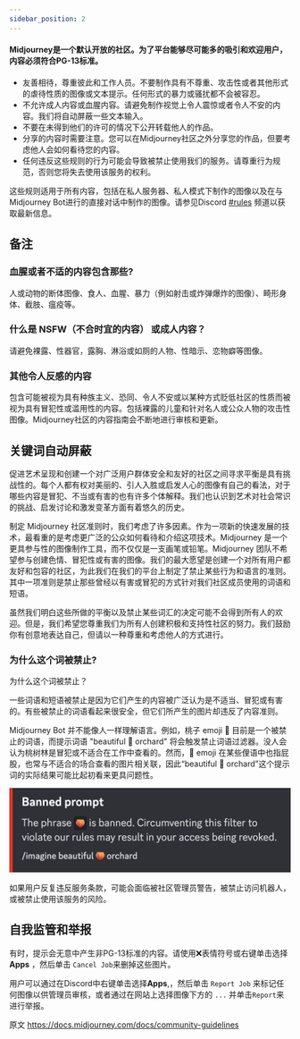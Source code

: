 ```yaml
---
sidebar_position: 2
---
```


#### Midjourney是一个默认开放的社区。为了平台能够尽可能多的吸引和欢迎用户，内容必须符合PG-13标准。

-   友善相待，尊重彼此和工作人员。不要制作具有不尊重、攻击性或者其他形式的虐待性质的图像或文本提示。任何形式的暴力或骚扰都不会被容忍。
-   不允许成人内容或血腥内容。请避免制作视觉上令人震惊或者令人不安的内容。我们将自动屏蔽一些文本输入。
-   不要在未得到他们的许可的情况下公开转载他人的作品。
-   分享的内容时需要注意。您可以在Midjourney社区之外分享您的作品，但要考虑他人会如何看待您的内容。
-   任何违反这些规则的行为可能会导致被禁止使用我们的服务。请尊重行为规范，否则您将失去使用该服务的权利。

这些规则适用于所有内容，包括在私人服务器、私人模式下制作的图像以及在与Midjourney Bot进行的直接对话中制作的图像。请参见Discord [#rules](https://discord.com/channels/662267976984297473/964598182225002516) 频道以获取最新信息。

## 备注

### 血腥或者不适的内容包含那些?

人或动物的断体图像、食人、血腥、暴力（例如射击或炸弹爆炸的图像）、畸形身体、截肢、瘟疫等。

### 什么是 NSFW（不合时宜的内容） 或成人内容？

请避免裸露、性器官，露胸、淋浴或如厕的人物、性暗示、恋物癖等图像。

###  其他令人反感的内容

包含可能被视为具有种族主义、恐同、令人不安或以某种方式贬低社区的性质而被视为具有冒犯性或滥用性的内容。包括裸露的儿童和针对名人或公众人物的攻击性图像。Midjourney社区的内容指南会不断地进行审核和更新。

##  关键词自动屏蔽


促进艺术呈现和创建一个对广泛用户群体安全和友好的社区之间寻求平衡是具有挑战性的。每个人都有权对美丽的、引人入胜或启发人心的图像有自己的看法，对于哪些内容是冒犯、不当或有害的也有许多个体解释。我们也认识到艺术对社会常识的挑战、启发讨论和激发变革方面有着悠久的历史。

制定 Midjourney 社区准则时，我们考虑了许多因素。作为一项新的快速发展的技术，最看重的是考虑更广泛的公众如何看待和介绍这项技术。Midjourney 是一个更具参与性的图像制作工具，而不仅仅是一支画笔或铅笔。Midjourney 团队不希望参与创建色情、冒犯性或有害的图像。我们的最大愿望是创建一个对所有用户都友好和包容的社区，为此我们在我们的平台上制定了禁止某些行为和语言的准则。其中一项准则是禁止那些曾经以有害或冒犯的方式针对我们社区成员使用的词语和短语。

虽然我们明白这些所做的平衡以及禁止某些词汇的决定可能不会得到所有人的欢迎。但是，我们希望您尊重我们为所有人创建积极和支持性社区的努力。我们鼓励你有创意地表达自己，但请以一种尊重和考虑他人的方式进行。

### 为什么这个词被禁止?

为什么这个词被禁止？

一些词语和短语被禁止是因为它们产生的内容被广泛认为是不适当、冒犯或有害的。有些被禁止的词语看起来很安全，但它们所产生的图片却违反了内容准则。

Midjourney Bot 并不能像人一样理解语言。例如，桃子 emoji 🍑 目前是一个被禁止的词语，而提示词语 "beautiful 🍑 orchard" 将会触发禁止词语过滤器。没人会认为桃树林是冒犯或不适合在工作中查看的。然而，🍑 emoji 在某些俚语中也指屁股，也常与不适合的场合查看的图片相关联，因此“beautiful 🍑 orchard”这个提示词的实际结果可能比起初看来更具问题性。

![](../assets/doc/midjourney/MJ_banned_prompt_popup.png)


如果用户反复违反服务条款，可能会面临被社区管理员警告，被禁止访问机器人，或被禁止使用该服务的风险。

##  自我监管和举报


有时，提示会无意中产生非PG-13标准的内容。请使用❌表情符号或右键单击选择**Apps** ，然后单击 `Cancel Job`来删掉这些图片。


用户可以通过在Discord中右键单击选择**Apps**,，然后单击 `Report Job` 来标记任何图像以供管理员审核，或者通过在网站上选择图像下方的 `...` 并单击`Report`来进行举报。


原文 https://docs.midjourney.com/docs/community-guidelines